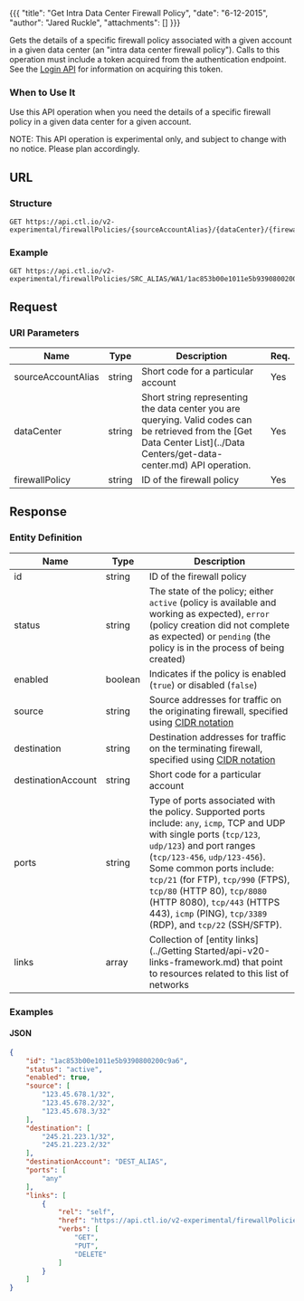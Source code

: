 {{{
  "title": "Get Intra Data Center Firewall Policy",
  "date": "6-12-2015",
  "author": "Jared Ruckle",
  "attachments": []
}}}

Gets the details of a specific firewall policy associated with a given account in a given data center (an "intra data center firewall policy"). Calls to this operation must include a token acquired from the authentication endpoint. See the [Login API](../Authentication/login.md) for information on acquiring this token.

### When to Use It

Use this API operation when you need the details of a specific firewall policy in a given data center for a given account.

  NOTE: This API operation is experimental only, and subject to change with no notice. Please plan accordingly.

## URL

### Structure

    GET https://api.ctl.io/v2-experimental/firewallPolicies/{sourceAccountAlias}/{dataCenter}/{firewallPolicy}

### Example

    GET https://api.ctl.io/v2-experimental/firewallPolicies/SRC_ALIAS/WA1/1ac853b00e1011e5b9390800200c9a66

## Request

### URI Parameters

| Name | Type | Description | Req. |
| --- | --- | --- | --- |
| sourceAccountAlias | string | Short code for a particular account | Yes |
| dataCenter | string | Short string representing the data center you are querying. Valid codes can be retrieved from the [Get Data Center List](../Data Centers/get-data-center.md) API operation. | Yes |
| firewallPolicy | string | ID of the firewall policy  | Yes |

## Response

### Entity Definition

| Name | Type | Description |
| --- | --- | --- |
| id | string | ID of the firewall policy  |
| status | string | The state of the policy; either `active` (policy is available and working as expected), `error` (policy creation did not complete as expected) or `pending` (the policy is in the process of being created) |
| enabled | boolean | Indicates if the policy is enabled (`true`) or disabled (`false`) |
| source | string | Source addresses for traffic on the originating firewall, specified using [CIDR notation](http://en.wikipedia.org/wiki/Classless_Inter-Domain_Routing) |
| destination | string | Destination addresses for traffic on the terminating firewall, specified using [CIDR notation](http://en.wikipedia.org/wiki/Classless_Inter-Domain_Routing) |
| destinationAccount | string | Short code for a particular account |
| ports | string | Type of ports associated with the policy. Supported ports include: `any`, `icmp`, TCP and UDP with single ports (`tcp/123`, `udp/123`) and port ranges (`tcp/123-456`, `udp/123-456`). Some common ports include: `tcp/21` (for FTP), `tcp/990` (FTPS), `tcp/80` (HTTP 80), `tcp/8080` (HTTP 8080), `tcp/443` (HTTPS 443), `icmp` (PING), `tcp/3389` (RDP), and `tcp/22` (SSH/SFTP). |
| links | array | Collection of [entity links](../Getting Started/api-v20-links-framework.md) that point to resources related to this list of networks |

### Examples

#### JSON
```json
{
    "id": "1ac853b00e1011e5b9390800200c9a6",
    "status": "active",
    "enabled": true,
    "source": [
        "123.45.678.1/32",
        "123.45.678.2/32",
        "123.45.678.3/32"
    ],
    "destination": [
        "245.21.223.1/32",
        "245.21.223.2/32"
    ],
    "destinationAccount": "DEST_ALIAS",
    "ports": [
        "any"
    ],
    "links": [
        {
            "rel": "self",
            "href": "https://api.ctl.io/v2-experimental/firewallPolicies/SRC_ALIAS/WA1/1ac853b00e1011e5b9390800200c9a6",
            "verbs": [
                "GET",
                "PUT",
                "DELETE"
            ]
        }
    ]
}
```
